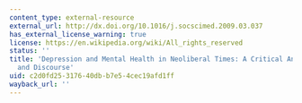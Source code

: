 ```yaml
---
content_type: external-resource
external_url: http://dx.doi.org/10.1016/j.socscimed.2009.03.037
has_external_license_warning: true
license: https://en.wikipedia.org/wiki/All_rights_reserved
status: ''
title: 'Depression and Mental Health in Neoliberal Times: A Critical Analysis of Policy
  and Discourse'
uid: c2d0fd25-3176-40db-b7e5-4cec19afd1ff
wayback_url: ''
---
```

